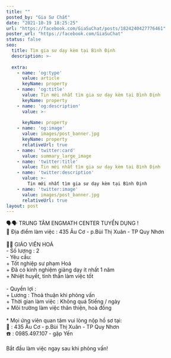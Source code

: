 ```yaml
---
title: ""
posted_by: "Gia Sư Chất"
date: "2021-10-19 18:25:25"
url: "https://facebook.com/GiaSuChat/posts/1824240427776461"
poster_url: "https://facebook.com/GiaSuChat"
status: false
seo:
  title: Tìm gia sư dạy kèm tại Bình Định
  description: >-
    
  extra:
    - name: 'og:type'
      value: article
      keyName: property
    - name: 'og:title'
      value: Tin mới nhất tìm gia sư dạy kèm tại Bình Định
      keyName: property
    - name: 'og:description'
      value: >-
        
      keyName: property
    - name: 'og:image'
      value: images/post_banner.jpg
      keyName: property
      relativeUrl: true
    - name: 'twitter:card'
      value: summary_large_image
    - name: 'twitter:title'
      value: Tin mới nhất tìm gia sư dạy kèm tại Bình Định
    - name: 'twitter:description'
      value: >-
        Tin mới nhất tìm gia sư dạy kèm tại Bình Định
    - name: 'twitter:image'
      value: images/post_banner.jpg
      relativeUrl: true
layout: post
---
```

🗣🗣 TRUNG TÂM ENGMATH CENTER TUYỂN DỤNG !<br>🏣 Địa điểm làm việc : 435 Âu Cơ - p.Bùi Thị Xuân - TP Quy Nhơn<br><br>👷‍♀️ GIÁO VIÊN HOÁ<br>- Số lượng : 2<br>- Yêu cầu:<br>+ Tốt nghiệp sư phạm Hoá<br>+ Đã có kinh nghiệm giảng dạy ít nhất 1 năm<br>+ Nhiệt huyết, tinh thần làm việc tốt<br><br>- Quyền lợi :<br>+ Lương : Thoả thuận khi phỏng vấn<br>+ Thời gian làm việc : Không quá 5tiếng / ngày<br>+ Môi trường làm việc thân thiện, hoà đồng<br><br>* Mọi ứng viên quan tâm vui lòng nộp hồ sơ tại:<br>🏣 : 435 Âu Cơ - p.Bùi Thị Xuân - TP Quy Nhơn<br>☎️ : 0985.497.107 - gặp Yến<br><br>Bắt đầu làm việc ngay sau khi phỏng vấn!
